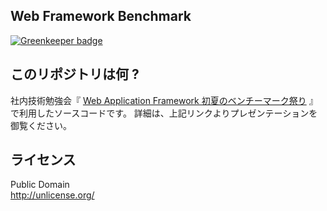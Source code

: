 Web Framework Benchmark
-----------------------

[![Greenkeeper badge](https://badges.greenkeeper.io/pine/waf_benchmark.svg)](https://greenkeeper.io/)

## このリポジトリは何 ?
社内技術勉強会『 [Web Application Framework 初夏のベンチーマーク祭り](https://speakerdeck.com/pine613/web-application-framework-chu-xia-falsebentimakuji) 』 で利用したソースコードです。
詳細は、上記リンクよりプレゼンテーションを御覧ください。

## ライセンス
Public Domain<br />
http://unlicense.org/
